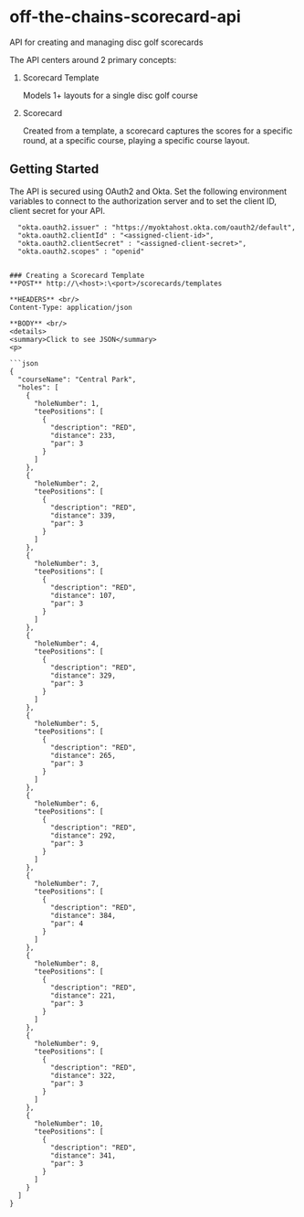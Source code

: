 # off-the-chains-scorecard-api
API for creating and managing disc golf scorecards

The API centers around 2 primary concepts:
1. Scorecard Template

   Models 1+ layouts for a single disc golf course
    
2. Scorecard

   Created from a template, a scorecard captures the scores for a specific round,
   at a specific course, playing a specific course layout.

## Getting Started
The API is secured using OAuth2 and Okta. Set the following environment variables to connect to the authorization server and to set the client ID, client secret for your API.
```
  "okta.oauth2.issuer" : "https://myoktahost.okta.com/oauth2/default",
  "okta.oauth2.clientId" : "<assigned-client-id>",
  "okta.oauth2.clientSecret" : "<assigned-client-secret>",
  "okta.oauth2.scopes" : "openid"


### Creating a Scorecard Template
**POST** http://\<host>:\<port>/scorecards/templates

**HEADERS** <br/>
Content-Type: application/json

**BODY** <br/>
<details>
<summary>Click to see JSON</summary>
<p>

```json
{
  "courseName": "Central Park",
  "holes": [
    {
      "holeNumber": 1,
      "teePositions": [
        {
          "description": "RED",
          "distance": 233,
          "par": 3
        }
      ]
    },
    {
      "holeNumber": 2,
      "teePositions": [
        {
          "description": "RED",
          "distance": 339,
          "par": 3
        }
      ]
    },
    {
      "holeNumber": 3,
      "teePositions": [
        {
          "description": "RED",
          "distance": 107,
          "par": 3
        }
      ]
    },
    {
      "holeNumber": 4,
      "teePositions": [
        {
          "description": "RED",
          "distance": 329,
          "par": 3
        }
      ]
    },
    {
      "holeNumber": 5,
      "teePositions": [
        {
          "description": "RED",
          "distance": 265,
          "par": 3
        }
      ]
    },
    {
      "holeNumber": 6,
      "teePositions": [
        {
          "description": "RED",
          "distance": 292,
          "par": 3
        }
      ]
    },
    {
      "holeNumber": 7,
      "teePositions": [
        {
          "description": "RED",
          "distance": 384,
          "par": 4
        }
      ]
    },
    {
      "holeNumber": 8,
      "teePositions": [
        {
          "description": "RED",
          "distance": 221,
          "par": 3
        }
      ]
    },
    {
      "holeNumber": 9,
      "teePositions": [
        {
          "description": "RED",
          "distance": 322,
          "par": 3
        }
      ]
    },
    {
      "holeNumber": 10,
      "teePositions": [
        {
          "description": "RED",
          "distance": 341,
          "par": 3
        }
      ]
    }
  ]
}
```

</p>
</details>
